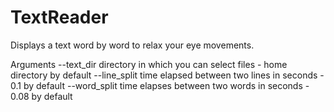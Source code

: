 # TextReader
Displays a text word by word to relax your eye movements.

Arguments
--text_dir directory in which you can select files - home directory by default
--line_split time elapsed between two lines in seconds - 0.1 by default
--word_split time elapses between two words in seconds - 0.08 by default

